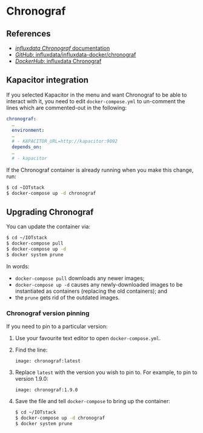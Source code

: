 # Chronograf
 
## References

- [*influxdata Chronograf* documentation](https://docs.influxdata.com/chronograf/)
- [*GitHub*: influxdata/influxdata-docker/chronograf](https://github.com/influxdata/influxdata-docker/tree/master/chronograf)
- [*DockerHub*: influxdata Chronograf](https://hub.docker.com/_/chronograf)

## Kapacitor integration

If you selected Kapacitor in the menu and want Chronograf to be able to interact with it, you need to edit `docker-compose.yml` to un-comment the lines which are commented-out in the following:

```yaml
chronograf:
  …
  environment:
  …
  # - KAPACITOR_URL=http://kapacitor:9092
  depends_on:
  …
  # - kapacitor
```

If the Chronograf container is already running when you make this change, run:

```bash
$ cd ~IOTstack
$ docker-compose up -d chronograf
```

## Upgrading Chronograf

You can update the container via:

```bash
$ cd ~/IOTstack
$ docker-compose pull
$ docker-compose up -d
$ docker system prune
```

In words:

* `docker-compose pull` downloads any newer images;
* `docker-compose up -d` causes any newly-downloaded images to be instantiated as containers (replacing the old containers); and
* the `prune` gets rid of the outdated images.

### Chronograf version pinning

If you need to pin to a particular version:

1. Use your favourite text editor to open `docker-compose.yml`.
2. Find the line:

	```
	image: chronograf:latest
	```

3. Replace `latest` with the version you wish to pin to. For example, to pin to version 1.9.0:

	```
	image: chronograf:1.9.0
	```

4. Save the file and tell `docker-compose` to bring up the container:

	```bash
	$ cd ~/IOTstack
	$ docker-compose up -d chronograf
	$ docker system prune
	```
